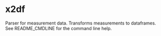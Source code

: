 # x2df

Parser for measurement data. Transforms measurements to dataframes.
See README_CMDLINE for the command line help.